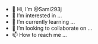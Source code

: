- 👋 Hi, I’m @Sami293j
- 👀 I’m interested in ...
- 🌱 I’m currently learning ...
- 💞️ I’m looking to collaborate on ...
- 📫 How to reach me ...

<!---
Sami293j/Sami293j is a ✨ special ✨ repository because its `README.md` (this file) appears on your GitHub profile.
You can click the Preview link to take a look at your changes.
--->
